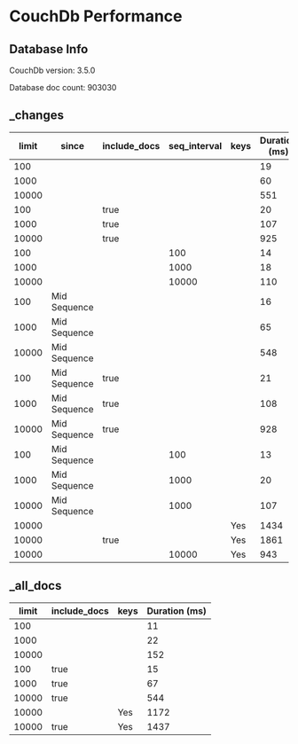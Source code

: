 # CouchDb Performance
## Database Info
CouchDb version: 3.5.0

Database doc count: 903030



## _changes 
| limit| since| include_docs| seq_interval| keys| Duration (ms) |
|--|--|--|--|--|--|
| 100 |  |  |  |  | 19 |
| 1000 |  |  |  |  | 60 |
| 10000 |  |  |  |  | 551 |
| 100 |  | true |  |  | 20 |
| 1000 |  | true |  |  | 107 |
| 10000 |  | true |  |  | 925 |
| 100 |  |  | 100 |  | 14 |
| 1000 |  |  | 1000 |  | 18 |
| 10000 |  |  | 10000 |  | 110 |
| 100 | Mid Sequence |  |  |  | 16 |
| 1000 | Mid Sequence |  |  |  | 65 |
| 10000 | Mid Sequence |  |  |  | 548 |
| 100 | Mid Sequence | true |  |  | 21 |
| 1000 | Mid Sequence | true |  |  | 108 |
| 10000 | Mid Sequence | true |  |  | 928 |
| 100 | Mid Sequence |  | 100 |  | 13 |
| 1000 | Mid Sequence |  | 1000 |  | 20 |
| 10000 | Mid Sequence |  | 1000 |  | 107 |
| 10000 |  |  |  | Yes | 1434 |
| 10000 |  | true |  | Yes | 1861 |
| 10000 |  |  | 10000 | Yes | 943 |
## _all_docs 
| limit| include_docs| keys| Duration (ms) |
|--|--|--|--|
| 100 |  |  | 11 |
| 1000 |  |  | 22 |
| 10000 |  |  | 152 |
| 100 | true |  | 15 |
| 1000 | true |  | 67 |
| 10000 | true |  | 544 |
| 10000 |  | Yes | 1172 |
| 10000 | true | Yes | 1437 |
